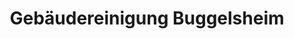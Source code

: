 ---
title: "Gebäudereinigung Buggelsheim"
url: /klagenfurt-am-woerthersee/gebaeudereinigung-buggelsheim/
shop: Wäscherei
---